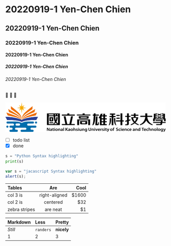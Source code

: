 # 20220919-1 Yen-Chen Chien
## 20220919-1 Yen-Chen Chien
### 20220919-1 Yen-Chen Chien
#### 20220919-1 Yen-Chen Chien
##### 20220919-1 Yen-Chen Chien
###### 20220919-1 Yen-Chen Chien

🙈 🙉 🙊

![NKUST](182513897.png "高科大")



- [ ] todo list
- [x] done

```python
s = "Python Syntax highlighting"
print(s)
```
```javascript
var s = "jacascript Syntax highlighting"
alert(s);
```

| Tables         | Are            | Cool    |
| :------------- |:--------------:| -------:|
| col 3 is       | right-aligned  | $1600   |
| col 2 is       | centered       | $32     |
| zebra stripes  | are neat       | $1      |

| Markdown         | Less            | Pretty    |
| :------------- |:-------------- |:-------  |
| *Still*       | `randers`  | **nicely**   |
| 1       | 2       | 3     |
